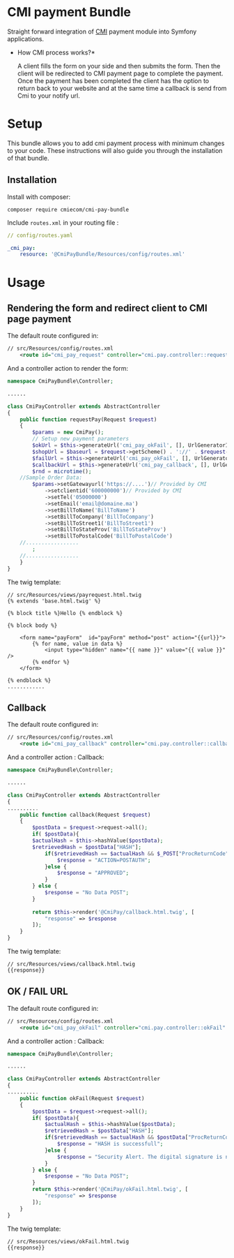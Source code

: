 # CMI payment Bundle
Straight forward integration of [CMI](http://www.cmi.co.ma/) payment module into Symfony applications.

* How CMI process works?*

    A client fills the form on your side and then submits the form. Then the client will be redirected to CMI
    payment page to complete the payment. Once the payment has been completed the client has the option to return 
    back to your website and at the same time a callback is send from Cmi to your notify url.
	
# Setup
This bundle allows you to add cmi payment process with minimum changes to your code. These instructions will also guide you through the installation of that bundle.


## Installation
Install with composer:

    composer require cmiecom/cmi-pay-bundle

Include `routes.xml` in your routing file :

```yml
// config/routes.yaml

_cmi_pay:
    resource: '@CmiPayBundle/Resources/config/routes.xml'
```

# Usage
## Rendering the form and redirect client to CMI page payment
The default route configured in:

```xml
// src/Resources/config/routes.xml
	<route id="cmi_pay_request" controller="cmi.pay.controller::requestPay" path="/cmi/requestpayment" />
```

And a controller action to render the form:

```php
namespace CmiPayBundle\Controller;

......

class CmiPayController extends AbstractController
{
    public function requestPay(Request $request)
    {
        $params = new CmiPay();
        // Setup new payment parameters
        $okUrl = $this->generateUrl('cmi_pay_okFail', [], UrlGeneratorInterface::ABSOLUTE_URL);
        $shopUrl = $baseurl = $request->getScheme() . '://' . $request->getHttpHost() . $request->getBasePath();
        $failUrl = $this->generateUrl('cmi_pay_okFail', [], UrlGeneratorInterface::ABSOLUTE_URL);
        $callbackUrl = $this->generateUrl('cmi_pay_callback', [], UrlGeneratorInterface::ABSOLUTE_URL);
        $rnd = microtime();
	//Sample Order Data:
        $params->setGatewayurl('https://....')// Provided by CMI
            ->setclientid('600000000')// Provided by CMI
            ->setTel('05000000')
            ->setEmail('email@domaine.ma')
            ->setBillToName('BillToName')
            ->setBillToCompany('BillToCompany')
            ->setBillToStreet1('BillToStreet1')
            ->setBillToStateProv('BillToStateProv')
            ->setBillToPostalCode('BillToPostalCode')
	//.................
        ;
	//.................        
    }
}
```

The twig template:
```twig
// src/Resources/views/payrequest.html.twig
{% extends 'base.html.twig' %}

{% block title %}Hello {% endblock %}

{% block body %}

    <form name="payForm"  id="payForm" method="post" action="{{url}}">
        {% for name, value in data %}
            <input type="hidden" name="{{ name }}" value="{{ value }}" />
        {% endfor %}
    </form>

{% endblock %}
............
```

## Callback
The default route configured in:

```xml
// src/Resources/config/routes.xml
	<route id="cmi_pay_callback" controller="cmi.pay.controller::callback" path="/cmi/callback" />
```

And a controller action : Callback:

```php
namespace CmiPayBundle\Controller;

......

class CmiPayController extends AbstractController
{
..........
    public function callback(Request $request)
    {
        $postData = $request->request->all();
        if( $postData){
        $actualHash = $this->hashValue($postData);
        $retrievedHash = $postData["HASH"];
            if($retrievedHash == $actualHash && $_POST["ProcReturnCode"] == "00" )	{
                $response = "ACTION=POSTAUTH";	
            }else {
                $response = "APPROVED";
            }
        } else {
            $response = "No Data POST";
        }		
        
        return $this->render('@CmiPay/callback.html.twig', [
            "response" => $response
        ]);
    }
}
```

The twig template:
```twig
// src/Resources/views/callback.html.twig
{{response}}
```
## OK / FAIL URL
The default route configured in:

```xml
// src/Resources/config/routes.xml
	<route id="cmi_pay_okFail" controller="cmi.pay.controller::okFail" path="/cmi/okFail" />
```

And a controller action : Callback:

```php
namespace CmiPayBundle\Controller;

......

class CmiPayController extends AbstractController
{
..........
    public function okFail(Request $request)
    {
        $postData = $request->request->all();
        if( $postData){
            $actualHash = $this->hashValue($postData);
            $retrievedHash = $postData["HASH"];
            if($retrievedHash == $actualHash && $postData["ProcReturnCode"] == "00" )	{
                $response = "HASH is successfull";	
            }else {
                $response = "Security Alert. The digital signature is not valid";
            }
        } else {
            $response = "No Data POST";
        }		
        return $this->render('@CmiPay/okFail.html.twig', [
            "response" => $response
        ]);
    }
}
```

The twig template:
```twig
// src/Resources/views/okFail.html.twig
{{response}}
```